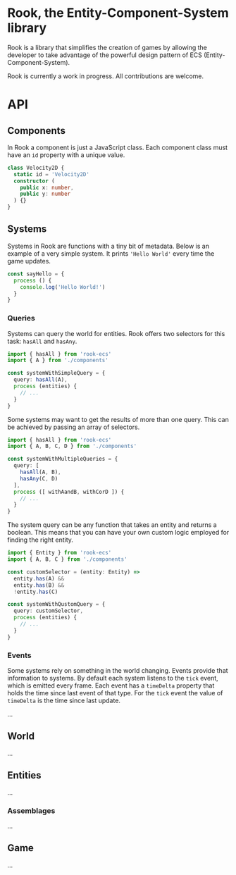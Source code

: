 # Rook, the Entity-Component-System library

Rook is a library that simplifies the creation of games by allowing the developer to take advantage of the powerful design pattern of ECS (Entity-Component-System).

Rook is currently a work in progress. All contributions are welcome.

# API

## Components

In Rook a component is just a JavaScript class. Each component class must have an `id` property with a unique value.

```typescript
class Velocity2D {
  static id = 'Velocity2D'
  constructor (
    public x: number,
    public y: number
  ) {}
}
```

## Systems

Systems in Rook are functions with a tiny bit of metadata. Below is an example of a very simple system. It prints `'Hello World'` every time the game updates.

```typescript
const sayHello = {
  process () {
    console.log('Hello World!')
  }
}
```

### Queries

Systems can query the world for entities. Rook offers two selectors for this task: `hasAll` and `hasAny`.

```typescript
import { hasAll } from 'rook-ecs'
import { A } from './components'

const systemWithSimpleQuery = {
  query: hasAll(A),
  process (entities) {
    // ...
  }
}
```

Some systems may want to get the results of more than one query. This can be achieved by passing an array of selectors.

```typescript
import { hasAll } from 'rook-ecs'
import { A, B, C, D } from './components'

const systemWithMultipleQueries = {
  query: [
    hasAll(A, B),
    hasAny(C, D)
  ],
  process ([ withAandB, withCorD ]) {
    // ...
  }
}
```

The system query can be any function that takes an entity and returns a boolean. This means that you can have your own custom logic employed for finding the right entity.

```typescript
import { Entity } from 'rook-ecs'
import { A, B, C } from './components'

const customSelector = (entity: Entity) =>
  entity.has(A) &&
  entity.has(B) &&
  !entity.has(C)

const systemWithQustomQuery = {
  query: customSelector,
  process (entities) {
    // ...
  }
}
```

### Events

Some systems rely on something in the world changing. Events provide that information to systems. By default each system listens to the `tick` event, which is emitted every frame. Each event has a `timeDelta` property that holds the time since last event of that type. For the `tick` event the value of `timeDelta` is the time since last update.

...

## World

...

## Entities

...

### Assemblages

...

## Game

...
